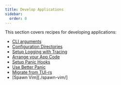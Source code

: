 ```yaml
---
title: Develop Applications
sidebar:
  order: 0
---
```


This section covers recipes for developing applications:

- [CLI arguments](./cli-arguments/)
- [Configuration Directories](./config-directories/)
- [Setup Logging with Tracing](./log-with-tracing/)
- [Arrange your App Code](./terminal-and-event-handler/)
- [Setup Panic Hooks](./panic-hooks/)
- [Use Better Panic](./better-panic/)
- [Migrate from TUI-rs](./migrate-from-tui-rs/)
- [Spawn Vim][./spawn-vim/]
